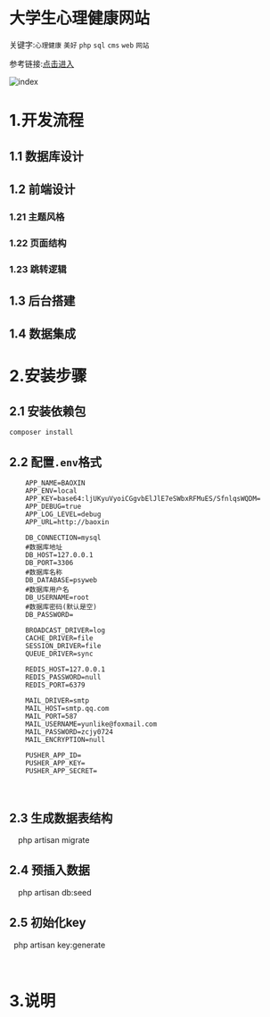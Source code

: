# 大学生心理健康网站  

关键字:`心理健康` `美好` `php` `sql` `cms` `web` `网站`  

参考链接:[点击进入](http://psy.fh21.com.cn)  

![index](http://www.galaxee.cn/static/PsyWeb/design/%E9%A6%96%E9%A1%B5.png) 

# 1.开发流程

## 1.1 数据库设计

## 1.2 前端设计

### 1.21 主题风格

### 1.22 页面结构

### 1.23 跳转逻辑

## 1.3 后台搭建
    

## 1.4 数据集成

# 2.安装步骤

## 2.1 安装依赖包  

    composer install  
  
## 2.2 配置`.env`格式  
        
        APP_NAME=BAOXIN
        APP_ENV=local
        APP_KEY=base64:ljUKyuVyoiCGgvbElJlE7eSWbxRFMuES/SfnlqsWQDM=
        APP_DEBUG=true
        APP_LOG_LEVEL=debug
        APP_URL=http://baoxin

        DB_CONNECTION=mysql
        #数据库地址
        DB_HOST=127.0.0.1 
        DB_PORT=3306
        #数据库名称
        DB_DATABASE=psyweb
        #数据库用户名
        DB_USERNAME=root
        #数据库密码(默认是空)
        DB_PASSWORD=

        BROADCAST_DRIVER=log
        CACHE_DRIVER=file
        SESSION_DRIVER=file
        QUEUE_DRIVER=sync

        REDIS_HOST=127.0.0.1
        REDIS_PASSWORD=null
        REDIS_PORT=6379

        MAIL_DRIVER=smtp
        MAIL_HOST=smtp.qq.com
        MAIL_PORT=587
        MAIL_USERNAME=yunlike@foxmail.com
        MAIL_PASSWORD=zcjy0724
        MAIL_ENCRYPTION=null

        PUSHER_APP_ID=
        PUSHER_APP_KEY=
        PUSHER_APP_SECRET=
  
## 2.3 生成数据表结构  


        php artisan migrate  
    
## 2.4 预插入数据 


        php artisan db:seed
   
## 2.5 初始化key
  
  
        php artisan key:generate
 
  

# 3.说明





